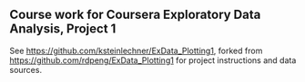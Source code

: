 ## Course work for Coursera Exploratory Data Analysis, Project 1

See https://github.com/ksteinlechner/ExData_Plotting1, forked from https://github.com/rdpeng/ExData_Plotting1 for project 
instructions and data sources.